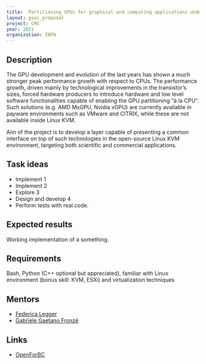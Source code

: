 ```yaml
---
title:  Partitioning GPUs for graphical and computing applications under Linux KVM
layout: gsoc_proposal
project: CMS
year: 2021
organization: INFN
---
```


## Description

The GPU development and evolution of the last years has shown a much stronger peak performance growth with respect to CPUs. 
The performance growth, driven mainly by technological improvements in the transistor’s sizes, forced hardware producers to introduce hardware 
and low level software functionalities capable of enabling the GPU partitioning “à la CPU”. Such solutions (e.g. AMD MxGPU, Nvidia vGPU) are currently available in payware environments such as VMware and CITRIX, while these are not available inside Linux KVM. 

Aim of the project is to develop a layer capable of presenting a common interface on top of such technologies in the open-source Linux KVM environment, targeting both  scientific and commercial applications.

## Task ideas
 * Implement 1
 * Implement 2
 * Explore 3
 * Design and develop 4
 * Perform tests with real code.

## Expected results
Working implementation of a something.

## Requirements
Bash, Python (C++ optional but appreciated), familiar with Linux environment (bonus skill: KVM, ESXi) and virtualization techniques

## Mentors
  * [Federica Legger](mailto:federica.legger@cern.ch)
  * [Gabriele Gaetano Fronzé](mailto:gabriele.fronze@to.infn.it)

## Links
  * [OpenForBC](https://hackmd.io/@gfronze/r1j6FIb9U)

